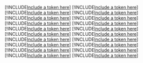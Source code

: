 [!INCLUDE[Include a token here](refs1525394888415/r1.md)]
[!INCLUDE[Include a token here](refs1525394888415/r2.md)]
[!INCLUDE[Include a token here](refs1525394888415/r3.md)]
[!INCLUDE[Include a token here](refs1525394888415/r4.md)]
[!INCLUDE[Include a token here](refs1525394888415/r5.md)]
[!INCLUDE[Include a token here](refs1525394888415/r6.md)]
[!INCLUDE[Include a token here](refs1525394888415/r7.md)]
[!INCLUDE[Include a token here](refs1525394888415/r8.md)]
[!INCLUDE[Include a token here](refs1525394888415/r9.md)]
[!INCLUDE[Include a token here](refs1525394888415/r10.md)]
[!INCLUDE[Include a token here](refs1525394888415/r11.md)]
[!INCLUDE[Include a token here](refs1525394888415/r12.md)]
[!INCLUDE[Include a token here](refs1525394888415/r13.md)]
[!INCLUDE[Include a token here](refs1525394888415/r14.md)]
[!INCLUDE[Include a token here](refs1525394888415/r15.md)]
[!INCLUDE[Include a token here](refs1525394888415/r16.md)]
[!INCLUDE[Include a token here](refs1525394888415/r17.md)]
[!INCLUDE[Include a token here](refs1525394888415/r18.md)]
[!INCLUDE[Include a token here](refs1525394888415/r19.md)]
[!INCLUDE[Include a token here](refs1525394888415/r20.md)]